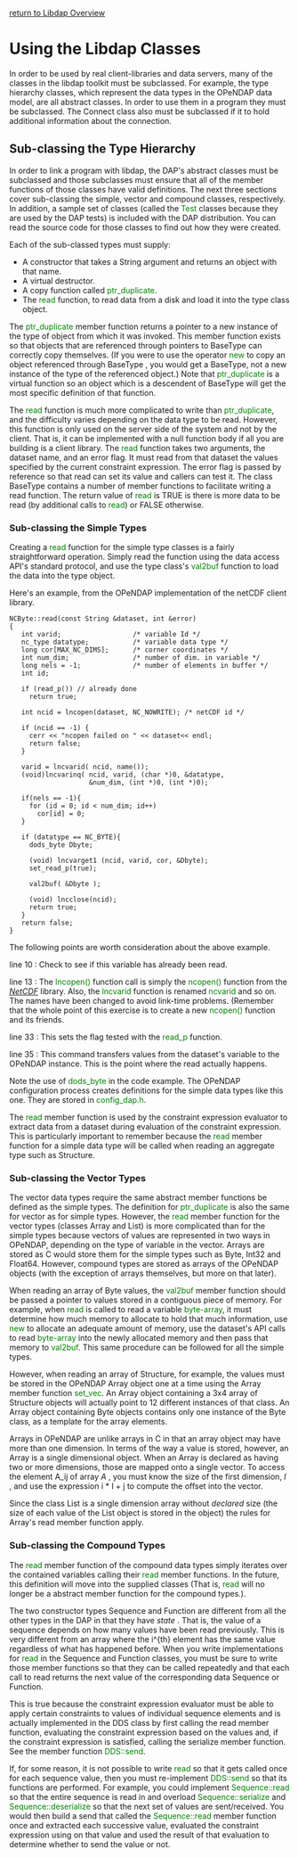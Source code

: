 [return to Libdap Overview](Libdap_Overview "wikilink")

# Using the Libdap Classes

In order to be used by real client-libraries and data servers, many of
the classes in the libdap toolkit must be subclassed. For example, the
type hierarchy classes, which represent the data types in the OPeNDAP
data model, are all abstract classes. In order to use them in a program
they must be subclassed. The Connect class also must be subclassed if it
to hold additional information about the connection.

## Sub-classing the Type Hierarchy

In order to link a program with libdap, the DAP's abstract classes must
be subclassed and those subclasses must ensure that all of the member
functions of those classes have valid definitions. The next three
sections cover sub-classing the simple, vector and compound classes,
respectively. In addition, a sample set of classes (called the
<font color='green'>Test</font> classes because they are used by the DAP
tests) is included with the DAP distribution. You can read the source
code for those classes to find out how they were created.

Each of the sub-classed types must supply:

- A constructor that takes a String argument and returns an object with
  that name.
- A virtual destructor.
- A copy function called <font color='green'>ptr_duplicate</font>.
- The <font color='green'>read</font> function, to read data from a disk
  and load it into the type class object.

The <font color='green'>ptr_duplicate</font> member function returns a
pointer to a new instance of the type of object from which it was
invoked. This member function exists so that objects that are referenced
through pointers to BaseType can correctly copy themselves. (If you were
to use the operator <font color='green'>new</font> to copy an object
referenced through BaseType , you would get a BaseType, not a new
instance of the type of the referenced object.) Note that
<font color='green'>ptr_duplicate</font> is a virtual function so an
object which is a descendent of BaseType will get the most specific
definition of that function.

The <font color='green'>read</font> function is much more complicated to
write than <font color='green'>ptr_duplicate</font>, and the difficulty
varies depending on the data type to be read. However, this function is
only used on the server side of the system and not by the client. That
is, it can be implemented with a null function body if all you are
building is a client library. The <font color='green'>read</font>
function takes two arguments, the dataset name, and an error flag. It
must read from that dataset the values specified by the current
constraint expression. The error flag is passed by reference so that
read can set its value and callers can test it. The class BaseType
contains a number of member functions to facilitate writing a read
function. The return value of <font color='green'>read</font> is TRUE is
there is more data to be read (by additional calls to
<font color='green'>read</font>) or FALSE otherwise.

### Sub-classing the Simple Types

Creating a <font color='green'>read</font> function for the simple type
classes is a fairly straightforward operation. Simply read the function
using the data access API's standard protocol, and use the type class's
<font color='green'>val2buf</font> function to load the data into the
type object.

Here's an example, from the OPeNDAP implementation of the netCDF client
library.


    NCByte::read(const String &dataset, int &error)
    {
       int varid;                  /* variable Id */
       nc_type datatype;           /* variable data type */
       long cor[MAX_NC_DIMS];      /* corner coordinates */
       int num_dim;                /* number of dim. in variable */
       long nels = -1;             /* number of elements in buffer */
       int id;

       if (read_p()) // already done
         return true;

       int ncid = lncopen(dataset, NC_NOWRITE); /* netCDF id */

       if (ncid == -1) {
         cerr << "ncopen failed on " << dataset<< endl;
         return false;
       }

       varid = lncvarid( ncid, name());
       (void)lncvarinq( ncid, varid, (char *)0, &datatype,
                        &num_dim, (int *)0, (int *)0);

       if(nels == -1){
         for (id = 0; id < num_dim; id++)
           cor[id] = 0;
       }

       if (datatype == NC_BYTE){
         dods_byte Dbyte;

         (void) lncvarget1 (ncid, varid, cor, &Dbyte);
         set_read_p(true);

         val2buf( &Dbyte );

         (void) lncclose(ncid);
         return true;
       }
       return false;
    }


The following points are worth consideration about the above example.

line 10 : Check to see if this variable has already been read.

<!-- -->

line 13 : The <font color='green'>lncopen()</font> function call is simply the <font color='green'>ncopen()</font> function from the [<cite>NetCDF</cite>](http://www.unidata.ucar.edu/software/netcdf/guide.txn_toc.html) library. Also, the <font color='green'>lncvarid</font> function is renamed <font color='green'>ncvarid</font> and so on. The names have been changed to avoid link-time problems. (Remember that the whole point of this exercise is to create a new <font color='green'>ncopen()</font> function and its friends.

<!-- -->

line 33 : This sets the flag tested with the <font color='green'>read_p</font> function.

<!-- -->

line 35 : This command transfers values from the dataset's variable to the OPeNDAP instance. This is the point where the read actually happens.

Note the use of <font color='green'>dods_byte</font> in the code
example. The OPeNDAP configuration process creates definitions for the
simple data types like this one. They are stored in
<font color='green'>config_dap.h</font>.

The <font color='green'>read</font> member function is used by the
constraint expression evaluator to extract data from a dataset during
evaluation of the constraint expression. This is particularly important
to remember because the <font color='green'>read</font> member function
for a simple data type will be called when reading an aggregate type
such as Structure.

### Sub-classing the Vector Types

The vector data types require the same abstract member functions be
defined as the simple types. The definition for
<font color='green'>ptr_duplicate</font> is also the same for vector as
for simple types. However, the <font color='green'>read</font> member
function for the vector types (classes Array and List) is more
complicated than for the simple types because vectors of values are
represented in two ways in OPeNDAP, depending on the type of variable in
the vector. Arrays are stored as C would store them for the simple types
such as Byte, Int32 and Float64. However, compound types are stored as
arrays of the OPeNDAP objects (with the exception of arrays themselves,
but more on that later).

When reading an array of Byte values, the
<font color='green'>val2buf</font> member function should be passed a
pointer to values stored in a contiguous piece of memory. For example,
when <font color='green'>read</font> is called to read a variable
<font color='green'>byte-array</font>, it must determine how much memory
to allocate to hold that much information, use
<font color='green'>new</font> to allocate an adequate amount of memory,
use the dataset's API calls to read
<font color='green'>byte-array</font> into the newly allocated memory
and then pass that memory to <font color='green'>val2buf</font>. This
same procedure can be followed for all the simple types.

However, when reading an array of Structure, for example, the values
must be stored in the OPeNDAP Array object one at a time using the Array
member function <font color='green'>set_vec</font>. An Array object
containing a 3x4 array of Structure objects will actually point to 12
different instances of that class. An Array object containing Byte
objects contains only one instance of the Byte class, as a template for
the array elements.

Arrays in OPeNDAP are unlike arrays in C in that an array object may
have more than one dimension. In terms of the way a value is stored,
however, an Array is a single dimensional object. When an Array is
declared as having two or more dimensions, those are mapped onto a
single vector. To access the element A_ij of array *A* , you must know
the size of the first dimension, *I* , and use the expression i \* I + j
to compute the offset into the vector.

Since the class List is a single dimension array without *declared* size
(the size of each value of the List object is stored in the object) the
rules for Array's read member function apply.

### Sub-classing the Compound Types

The <font color='green'>read</font> member function of the compound data
types simply iterates over the contained variables calling their
<font color='green'>read</font> member functions. In the future, this
definition will move into the supplied classes (That is,
<font color='green'>read</font> will no longer be a abstract member
function for the compound types.).

The two constructor types Sequence and Function are different from all
the other types in the DAP in that they have *state* . That is, the
value of a sequence depends on how many values have been read
previously. This is very different from an array where the i^{th}
element has the same value regardless of what has happened before. When
you write implementations for <font
color='green'>read</font> in the Sequence and Function classes, you must
be sure to write those member functions so that they can be called
repeatedly and that each call to read returns the next value of the
corresponding data Sequence or Function.

This is true because the constraint expression evaluator must be able to
apply certain constraints to values of individual sequence elements and
is actually implemented in the DDS class by first calling the read
member function, evaluating the constraint expression based on the
values and, if the constraint expression is satisfied, calling the
serialize member function. See the member function <font
color='green'>DDS::send</font>.

If, for some reason, it is not possible to write <font
color='green'>read</font> so that it gets called once for each sequence
value, then you must re-implement <font color='green'>DDS::send</font>
so that its functions are performed. For example, you could implement
<font
color='green'>Sequence::read</font> so that the entire sequence is read
in and overload <font color='green'>Sequence::serialize</font> and
<font color='green'>Sequence::deserialize</font> so that the next set of
values are sent/received. You would then build a send that called the
<font color='green'>Sequence::read</font> member function once and
extracted each successive value, evaluated the constraint expression
using on that value and used the result of that evaluation to determine
whether to send the value or not.
